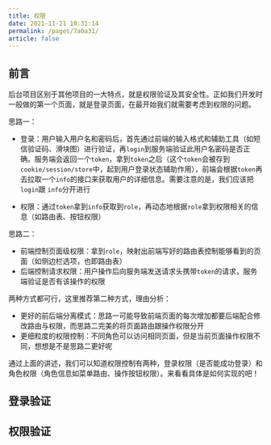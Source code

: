 ```yaml
---
title: 权限
date: 2021-11-21 10:31:14
permalink: /pages/7a0a31/
article: false
---
```


## 前言

后台项目区别于其他项目的一大特点，就是权限验证及其安全性。正如我们开发时一般做的第一个页面，就是登录页面，在最开始我们就需要考虑到权限的问题。

思路一：

- 登录：用户输入用户名和密码后，首先通过前端的输入格式和辅助工具（如短信验证码、滑块图）进行验证，再`login`到服务端验证此用户名密码是否正确。服务端会返回一个`token`，拿到`token`之后（这个`token`会被存到`cookie/session/store`中，起到用户登录状态辅助作用），前端会根据`token`再去拉取一个`info`的接口来获取用户的详细信息。需要注意的是，我们应该把`login`跟 `info`分开进行

- 权限：通过`token`拿到`info`获取到`role`，再动态地根据`role`拿到权限相关的信息（如路由表、按钮权限）

思路二：

- 前端控制页面级权限：拿到`role`，映射出前端写好的路由表控制能够看到的页面（如侧边栏选项，也即路由表）
- 后端控制请求权限：用户操作后向服务端发送请求头携带`token`的请求，服务端验证是否有该操作的权限

两种方式都可行，这里推荐第二种方式，理由分析：

- 更好的前后端分离模式：思路一可能导致前端页面的每次增加都要后端配合修改路由与权限，而思路二完美的将页面路由跟操作权限分开
- 更细粒度的权限控制：不同角色可以访问相同页面，但是当前页面操作权限不同，想想是不是思路二更好呢

通过上面的讲述，我们可以知道权限控制有两种，登录权限（是否能成功登录）和角色权限（角色信息如菜单路由、操作按钮权限）。来看看具体是如何实现的吧！

## 登录验证

## 权限验证
